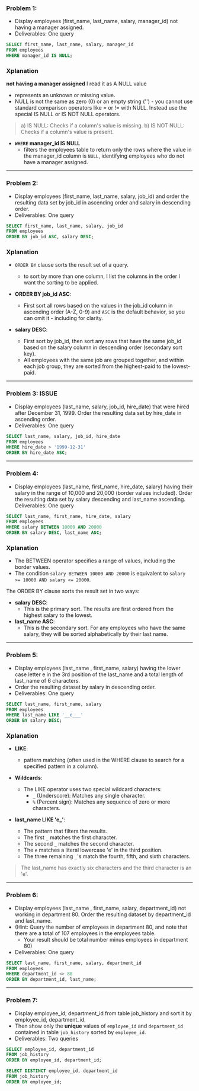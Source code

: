 ### Problem 1:
* Display employees (first_name, last_name, salary, manager_id) not having a manager assigned.
* Deliverables: One query

```SQL
SELECT first_name, last_name, salary, manager_id
FROM employees
WHERE manager_id IS NULL;
```

### Xplanation

**not having a manager assigned** I read it as A NULL value 
* represents an unknown or missing value. 
* NULL is not the same as zero (0) or an empty string ('') - you cannot use standard comparison operators like = or != with NULL. Instead use the special IS NULL or IS NOT NULL operators.

> a) IS NULL: Checks if a column's value is missing.
> b) IS NOT NULL: Checks if a column's value is present.

* **`WHERE` manager_id IS NULL**
  * filters the employees table to return only the rows where the value in the manager_id column is `NULL`, identifying employees who do not have a manager assigned.

***

### Problem 2:
* Display employees (first_name, last_name, salary, job_id) and order the resulting data set by job_id in ascending order and salary in descending order.
* Deliverables: One query

```SQL
SELECT first_name, last_name, salary, job_id
FROM employees
ORDER BY job_id ASC, salary DESC;
```

### Xplanation

* `ORDER BY` clause sorts the result set of a query. 
  * to sort by more than one column, I list the columns in the order I want the sorting to be applied.

* **ORDER BY job_id ASC**:
  * First sort all rows based on the values in the job_id column in ascending order (A-Z, 0-9) and `ASC` is the default behavior, so you can omit it - including for clarity.

* **salary DESC**:
  * First sort by job_id, then sort any rows that have the same job_id based on the salary column in descending order (secondary sort key).
  * All employees with the same job are grouped together, and within each job group, they are sorted from the highest-paid to the lowest-paid.

***

### Problem 3: ISSUE
* Display employees (last_name, salary, job_id, hire_date) that were hired after December 31, 1999. Order the resulting data set by hire_date in ascending order.
* Deliverables: One query

```SQL
SELECT last_name, salary, job_id, hire_date
FROM employees
WHERE hire_date > '1999-12-31'
ORDER BY hire_date ASC;
```

***

### Problem 4:
* Display employees (last_name, first_name, hire_date, salary) having their salary in the range of 10,000 and 20,000 (border values included). Order the resulting data set by salary descending and last_name ascending.
Deliverables: One query

```SQL
SELECT last_name, first_name, hire_date, salary
FROM employees
WHERE salary BETWEEN 10000 AND 20000
ORDER BY salary DESC, last_name ASC;
```

### Xplanation
* The BETWEEN operator specifies a range of values, including the border values.
* The condition `salary BETWEEN 10000 AND 20000` is equivalent to `salary >= 10000 AND salary <= 20000`. 

The ORDER BY clause sorts the result set in two ways:

* **salary DESC**: 
  * This is the primary sort. The results are first ordered from the highest salary to the lowest.
* **last_name ASC**:
  * This is the secondary sort. For any employees who have the same salary, they will be sorted alphabetically by their last name.

***

### Problem 5:
* Display employees (last_name , first_name, salary) having the lower case letter e in the 3rd position of the last_name and a total length of last_name of 6 characters. 
* Order the resulting dataset by salary in descending order.
* Deliverables: One query

```SQL
SELECT last_name, first_name, salary
FROM employees
WHERE last_name LIKE '__e___'
ORDER BY salary DESC;
```


### Xplanation
* **LIKE**:
  * pattern matching (often used in the WHERE clause to search for a specified pattern in a column).

* **Wildcards**:
  * The LIKE operator uses two special wildcard characters:
    * `_` (Underscore): Matches any single character.
    * `%` (Percent sign): Matches any sequence of zero or more characters.

* **last_name LIKE '__e___'**:
  * The pattern that filters the results.
  * The first `_` matches the first character.
  * The second `_` matches the second character.
  * The `e` matches a literal lowercase 'e' in the third position.
  * The three remaining `_`'s match the fourth, fifth, and sixth characters.

> The last_name has exactly six characters and the third character is an 'e'.

***

### Problem 6:
* Display employees (last_name , first_name, salary, department_id) not working in department 80. Order the resulting dataset by department_id and last_name.
* (Hint: Query the number of employees in department 80, and note that there are a total of 107 employees in the employees table.
  * Your result should be total number minus employees in department 80)
* Deliverables: One query

```SQL
SELECT last_name, first_name, salary, department_id
FROM employees
WHERE department_id <> 80
ORDER BY department_id, last_name;
```

***

### Problem 7:
* Display employee_id, department_id from table job_history and sort it by employee_id, department_id. 
* Then show only the **unique** values of `employee_id` and `department_id` contained in table `job_history` sorted by `employee_id`.
* Deliverables: Two queries

```SQL
SELECT employee_id, department_id
FROM job_history
ORDER BY employee_id, department_id;

SELECT DISTINCT employee_id, department_id
FROM job_history
ORDER BY employee_id;
```
